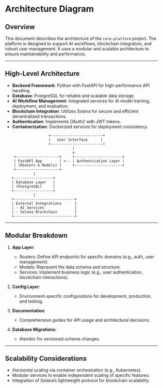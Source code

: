 # Architecture Diagram

## Overview
This document describes the architecture of the `core-platform` project. The platform is designed to support AI workflows, blockchain integration, and robust user management. It uses a modular and scalable architecture to ensure maintainability and performance.

---

## High-Level Architecture

- **Backend Framework**: Python with FastAPI for high-performance API handling.
- **Database**: PostgreSQL for reliable and scalable data storage.
- **AI Workflow Management**: Integrated services for AI model training, deployment, and evaluation.
- **Blockchain Integration**: Utilizes Solana for secure and efficient decentralized transactions.
- **Authentication**: Implements OAuth2 with JWT tokens.
- **Containerization**: Dockerized services for deployment consistency.

```plaintext
                    +------------------------+
                    |   User Interface      |
                    +------------------------+
                               |
                               v
    +--------------------+     +----------------------+
    | FastAPI App        | <-- | Authentication Layer |
    | (Routers & Models) |     +----------------------+
    +--------------------+
             |
   +------------------+
   | Database Layer   |
   | (PostgreSQL)     |
   +------------------+
             |
   +----------------------------+
   | External Integrations      |
   | - AI Services              |
   | - Solana Blockchain        |
   +----------------------------+
```

---

## Modular Breakdown

1. **App Layer**:
   - Routers: Define API endpoints for specific domains (e.g., auth, user management).
   - Models: Represent the data schema and structure.
   - Services: Implement business logic (e.g., user authentication, blockchain interactions).

2. **Config Layer**:
   - Environment-specific configurations for development, production, and testing.

3. **Documentation**:
   - Comprehensive guides for API usage and architectural decisions.

4. **Database Migrations**:
   - Alembic for versioned schema changes.

---

## Scalability Considerations

- Horizontal scaling via container orchestration (e.g., Kubernetes).
- Modular services to enable independent scaling of specific features.
- Integration of Solana’s lightweight protocol for blockchain scalability.
